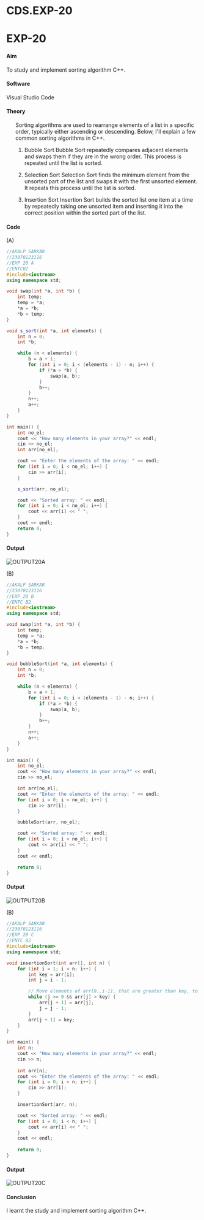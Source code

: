 # CDS.EXP-20
# EXP-20


#### Aim 
To study and implement sorting algorithm C++. 

#### Software 
Visual Studio Code 

#### Theory 
<ul>
    Sorting algorithms are used to rearrange elements of a list in a specific order, typically either ascending or descending. Below, I'll explain a few common sorting algorithms in C++.

1. Bubble Sort
Bubble Sort repeatedly compares adjacent elements and swaps them if they are in the wrong order. This process is repeated until the list is sorted.

2. Selection Sort
Selection Sort finds the minimum element from the unsorted part of the list and swaps it with the first unsorted element. It repeats this process until the list is sorted.

3. Insertion Sort
Insertion Sort builds the sorted list one item at a time by repeatedly taking one unsorted item and inserting it into the correct position within the sorted part of the list.

</li>
</ul>

#### Code 

(A) <br> 
```cpp
//AKALP SARKAR
//23070123116
//EXP 20 A
//ENTCB2
#include<iostream>
using namespace std;

void swap(int *a, int *b) {
    int temp;
    temp = *a;
    *a = *b;
    *b = temp;
}

void s_sort(int *a, int elements) {
    int n = 0;
    int *b;

    while (n < elements) {
        b = a + 1;
        for (int i = 0; i < (elements - 1) - n; i++) {
            if (*a > *b) {
                swap(a, b);
            }
            b++;
        }
        n++;
        a++;
    }
}

int main() {
    int no_el;
    cout << "How many elements in your array?" << endl;
    cin >> no_el;
    int arr[no_el];

    cout << "Enter the elements of the array: " << endl;
    for (int i = 0; i < no_el; i++) {
        cin >> arr[i];
    }

    s_sort(arr, no_el);

    cout << "Sorted array: " << endl;
    for (int i = 0; i < no_el; i++) {
        cout << arr[i] << " ";
    }
    cout << endl;
    return 0;
}
```

#### Output 
![OUTPUT20A](https://github.com/user-attachments/assets/3d90b88a-af2e-4519-942a-31b00eb6c2b3)


(B) <br> 
```cpp
//AKALP SARKAR
//23070123116
//EXP 20 B
//ENTC B2
#include<iostream>
using namespace std;

void swap(int *a, int *b) {
    int temp;
    temp = *a;
    *a = *b;
    *b = temp;
}

void bubbleSort(int *a, int elements) {
    int n = 0;
    int *b;

    while (n < elements) {
        b = a + 1;
        for (int i = 0; i < (elements - 1) - n; i++) {
            if (*a > *b) {
                swap(a, b);
            }
            b++;
        }
        n++;
        a++;
    }
}

int main() {
    int no_el;
    cout << "How many elements in your array?" << endl;
    cin >> no_el;

    int arr[no_el];
    cout << "Enter the elements of the array: " << endl;
    for (int i = 0; i < no_el; i++) {
        cin >> arr[i];
    }

    bubbleSort(arr, no_el);

    cout << "Sorted array: " << endl;
    for (int i = 0; i < no_el; i++) {
        cout << arr[i] << " ";
    }
    cout << endl;

    return 0;
} 
```

#### Output 
![OUTPUT20B](https://github.com/user-attachments/assets/1483222e-66f4-45b4-b8b3-974e65490acd)

(B) <br> 
```cpp
//AKALP SARKAR
//23070123116
//EXP 20 C
//ENTC B2
#include<iostream>
using namespace std;

void insertionSort(int arr[], int n) {
    for (int i = 1; i < n; i++) {
        int key = arr[i];
        int j = i - 1;

        // Move elements of arr[0..i-1], that are greater than key, to one position ahead of their current position
        while (j >= 0 && arr[j] > key) {
            arr[j + 1] = arr[j];
            j = j - 1;
        }
        arr[j + 1] = key;
    }
}

int main() {
    int n;
    cout << "How many elements in your array?" << endl;
    cin >> n;
    
    int arr[n];
    cout << "Enter the elements of the array: " << endl;
    for (int i = 0; i < n; i++) {
        cin >> arr[i];
    }

    insertionSort(arr, n);

    cout << "Sorted array: " << endl;
    for (int i = 0; i < n; i++) {
        cout << arr[i] << " ";
    }
    cout << endl;
    
    return 0;
}
```

#### Output 
![OUTPUT20C](https://github.com/user-attachments/assets/f7326824-8215-49ea-811c-01b024f8d4be)

#### Conclusion 
I learnt the study and implement sorting algorithm C++.
